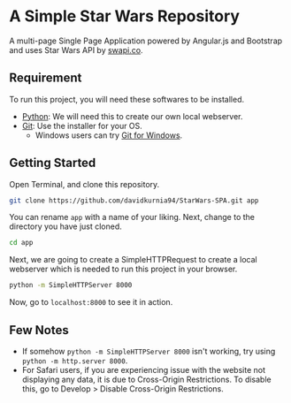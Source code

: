# A Simple Star Wars Repository
A multi-page Single Page Application powered by Angular.js and Bootstrap and uses Star Wars API by [swapi.co](http://swapi.co).

## Requirement
To run this project, you will need these softwares to be installed.

  * [Python](https://www.python.org/downloads/): We will need this to create our own local webserver.
  * [Git](http://git-scm.com/downloads): Use the installer for your OS.
    * Windows users can try [Git for Windows](http://git-for-windows.github.io/).

## Getting Started
Open Terminal, and clone this repository.

```bash
git clone https://github.com/davidkurnia94/StarWars-SPA.git app
```
You can rename `app` with a name of your liking.
Next, change to the directory you have just cloned.

```bash
cd app
```

Next, we are going to create a SimpleHTTPRequest to create a local webserver which is needed to run this project in your browser.
```bash
python -m SimpleHTTPServer 8000
```

Now, go to `localhost:8000` to see it in action.


## Few Notes
 * If somehow `python -m SimpleHTTPServer 8000` isn't working, try using `python -m http.server 8000`.
 * For Safari users, if you are experiencing issue with the website not displaying any data, it is due to Cross-Origin Restrictions. To disable this, go to Develop > Disable Cross-Origin Restrictions.
